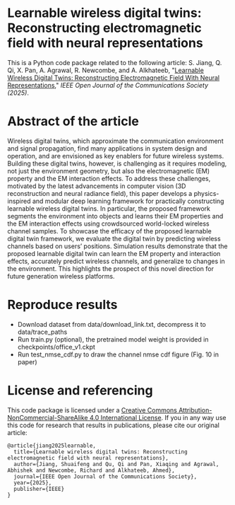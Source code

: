# Learnable wireless digital twins: Reconstructing electromagnetic field with neural representations
This is a Python code package related to the following article:
S. Jiang, Q. Qi, X. Pan, A. Agrawal, R. Newcombe, and A. Alkhateeb, "[Learnable Wireless Digital Twins: Reconstructing Electromagnetic Field With Neural Representations](https://ieeexplore.ieee.org/stamp/stamp.jsp?arnumber=10886938)," *IEEE Open Journal of the Communications Society (2025)*.

# Abstract of the article
Wireless digital twins, which approximate the communication environment and signal propagation, find many applications in system design and operation, and are envisioned as key enablers for future wireless systems. Building these digital twins, however, is challenging as it requires modeling, not just the environment geometry, but also the electromagnetic (EM) property and the EM interaction effects. To address these challenges, motivated by the latest advancements in computer vision (3D reconstruction and neural radiance field), this paper develops a physics-inspired and modular deep learning framework for practically constructing learnable wireless digital twins. In particular, the proposed framework segments the environment into objects and learns their EM properties and the EM interaction effects using crowdsourced world-locked wireless channel samples. To showcase the efficacy of the proposed learnable digital twin framework, we evaluate the digital twin by predicting wireless channels based on users’ positions. Simulation results demonstrate that the proposed learnable digital twin can learn the EM property and interaction effects, accurately predict wireless channels, and generalize to changes in the environment. This highlights the prospect of this novel direction for future generation wireless platforms.

# Reproduce results
- Download dataset from data/download_link.txt, decompress it to data/trace_paths
- Run train.py (optional), the pretrained model weight is provided in checkpoints/office_v1.ckpt
- Run test_nmse_cdf.py to draw the channel nmse cdf figure (Fig. 10 in paper)

# License and referencing
This code package is licensed under a [Creative Commons Attribution-NonCommercial-ShareAlike 4.0 International License](https://creativecommons.org/licenses/by-nc-sa/4.0/). 
If you in any way use this code for research that results in publications, please cite our original article:

```
@article{jiang2025learnable,
  title={Learnable wireless digital twins: Reconstructing electromagnetic field with neural representations},
  author={Jiang, Shuaifeng and Qu, Qi and Pan, Xiaqing and Agrawal, Abhishek and Newcombe, Richard and Alkhateeb, Ahmed},
  journal={IEEE Open Journal of the Communications Society},
  year={2025},
  publisher={IEEE}
}
```
